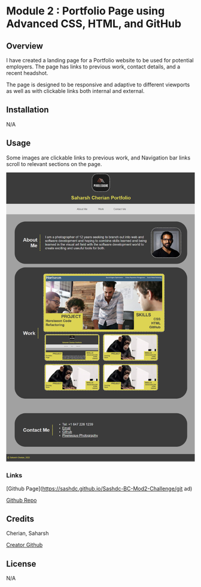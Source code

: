#  Module 2 : Portfolio Page using Advanced CSS, HTML, and GitHub

## Overview

I have created a landing page for a Portfolio website to be used for potential employers. The page has links to previous work, contact details, and a recent headshot.

The page is designed to be responsive and adaptive to different viewports as well as with clickable links both internal and external.

## Installation

N/A

## Usage

Some images are clickable links to previous work, and Navigation bar links scroll to relevant sections on the page.

![Screenshot of full working page](./assets/images/readme%20screenshot.jpg "Pixelesque Home Page Screenshot")

### Links

 [Github Page](https://sashdc.github.io/Sashdc-BC-Mod2-Challenge/git ad)

 [Github Repo](https://github.com/sashdc/Sashdc-BC-Mod2-Challenge)

 ## Credits

Cherian, Saharsh


[Creator Github](https://github.com/sashdc)

## License

N/A
